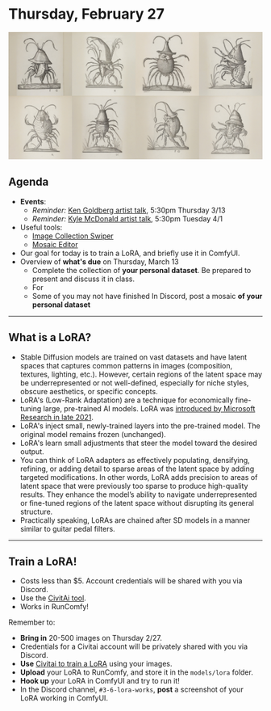 # Thursday, February 27

![DrolaticPantagruel.jpg](img/DrolaticPantagruel.jpg)

## Agenda

* **Events**: 
  * *Reminder:* [Ken Goldberg artist talk](https://studioforcreativeinquiry.org/events/kengoldberg), 5:30pm Thursday 3/13
  * *Reminder:* [Kyle McDonald artist talk](https://studioforcreativeinquiry.org/events/kylemcdonald), 5:30pm Tuesday 4/1
* Useful tools: 
  * [Image Collection Swiper](../assignments/image_collection_swiper.zip)
  * [Mosaic Editor](https://editor.p5js.org/golan/sketches/jlKwVFG4N)
* Our goal for today is to train a LoRA, and briefly use it in ComfyUI. 
* Overview of **what's due** on Thursday, March 13
  * Complete the collection of **your personal dataset**. Be prepared to present and discuss it in class.
  * For
  * Some of you may not have finished In Discord, post a mosaic **of your personal dataset**

---

## What is a LoRA?

* Stable Diffusion models are trained on vast datasets and have latent spaces that captures common patterns in images (composition, textures, lighting, etc.). However, certain regions of the latent space may be underrepresented or not well-defined, especially for niche styles, obscure aesthetics, or specific concepts.
* LoRA's (Low-Rank Adaptation) are a technique for economically fine-tuning large, pre-trained AI models. LoRA was [introduced by Microsoft Research in late 2021](https://arxiv.org/abs/2106.09685).
* LoRA's inject small, newly-trained layers into the pre-trained model. The original model remains frozen (unchanged). 
* LoRA's learn small adjustments that steer the model toward the desired output.
* You can think of LoRA adapters as effectively populating, densifying, refining, or adding detail to sparse areas of the latent space by adding targeted modifications. In other words, LoRA adds precision to areas of latent space that were previously too sparse to produce high-quality results. They enhance the model’s ability to navigate underrepresented or fine-tuned regions of the latent space without disrupting its general structure. 
* Practically speaking, LoRAs are chained after SD models in a manner similar to guitar pedal filters. 

---

## Train a LoRA!

* Costs less than $5. Account credentials will be shared with you via Discord. 
* Use the [CivitAi tool](https://civitai.com/models/train). 
* Works in RunComfy!

Remember to: 

* **Bring in** 20-500 images on Thursday 2/27. 
* Credentials for a Civitai account will be privately shared with you via Discord. 
* **Use** [Civitai to train a LoRA](https://civitai.com/models/train) using your images. 
* **Upload** your LoRA to RunComfy, and store it in the `models/lora` folder. 
* **Hook up** your LoRA in ComfyUI and try to run it!
* In the Discord channel, `#3-6-lora-works`, **post** a screenshot of your LoRA working in ComfyUI. 


